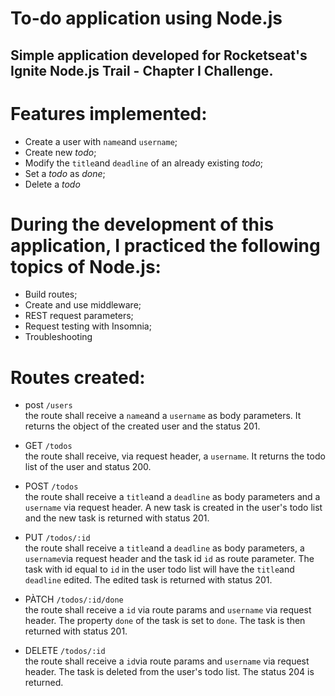 # To-do application using Node.js

## Simple application developed for Rocketseat's Ignite Node.js Trail - Chapter I Challenge.

# Features implemented:

- Create a user with `name`and `username`;
- Create new _todo_;
- Modify the `title`and `deadline` of an already existing _todo_;
- Set a _todo_ as _done_;
- Delete a _todo_

# During the development of this application, I practiced the following topics of Node.js:

- Build routes;
- Create and use middleware;
- REST request parameters;
- Request testing with Insomnia;
- Troubleshooting

# Routes created:
- post `/users`  
  the route shall receive a `name`and a `username` as body parameters. It returns the object of the created user and the status 201.

- GET `/todos`  
  the route shall receive, via request header, a `username`. It returns the todo list of the user and status 200.

- POST `/todos`  
  the route shall receive a `title`and a `deadline` as body parameters and a `username` via request header. A new task is created in the user's todo list and the new task is returned with status 201.

- PUT `/todos/:id`  
  the route shall receive a `title`and a `deadline` as body parameters, a `username`via request header and the task id `id` as route parameter. The task with id equal to `id` in the user todo list will have the `title`and `deadline` edited. The edited task is returned with status 201.

- PÀTCH `/todos/:id/done`  
  the route shall receive a `id` via route params and `username` via request header. The property `done` of the task is set to `done`. The task is then returned with status 201.

- DELETE `/todos/:id`  
  the route shall receive a `id`via route params and `username` via request header. The task is deleted from the user's todo list. The status 204 is returned.
